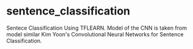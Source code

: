 # sentence_classification
Sentece Classification Using TFLEARN. Model of the CNN is taken from model similar Kim Yoon's Convolutional Neural Networks for Sentence Classification.

